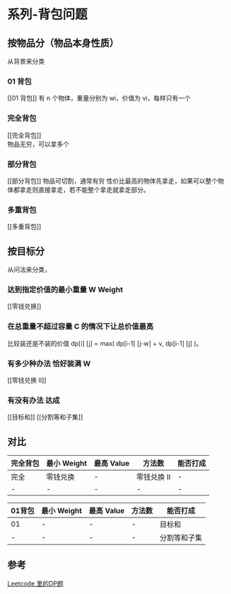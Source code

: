 # 系列-背包问题
## 按物品分（物品本身性质）
从背景来分类
### 01 背包
[[01 背包]]
有 n 个物体，重量分别为 wi，价值为 vi，每样只有一个

### 完全背包 
[[完全背包]]  
物品无穷，可以拿多个

### 部分背包
[[部分背包]]
物品可切割，通常有穷
性价比最高的物体先拿走，如果可以整个物体都拿走则直接拿走，若不能整个拿走就拿走部分。
### 多重背包 
[[多重背包]]

## 按目标分
从问法来分类，
### 达到指定价值的最小重量 W Weight
[[零钱兑换]]
### 在总重量不超过容量 C 的情况下让**总价值最高**
比较装还是不装的价值
dp[i] [j] = max( dp[i-1] [j-w] + v, dp[i-1] [j] )。

### 有多少种**办法** **恰好装满** W
[[零钱兑换 II]]

### **有没有办法** 达成
[[目标和]]
[[分割等和子集]]

## 对比
| 完全背包 | 最小 Weight | 最高 Value | 方法数      | 能否打成 |
|----------|-------------|------------|-------------|----------|
| 完全     | 零钱兑换    | -          | 零钱兑换 II | -        |
| -        | -           | -          | -           | -        |

| 01背包 | 最小 Weight | 最高 Value | 方法数 | 能否打成     |
|--------|-------------|------------|--------|-----------|
| 01     | -           | -          | -      | 目标和       |
| -      | -           | -          | -      | 分割等和子集 |


## 参考
[Leetcode 里的DP题](https://blog.csdn.net/h843653844/article/details/97619570)
